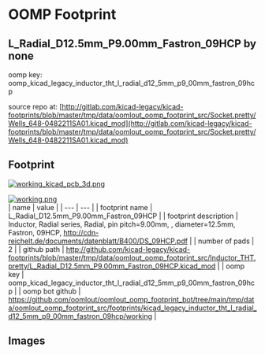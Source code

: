 # OOMP Footprint  
## L_Radial_D12.5mm_P9.00mm_Fastron_09HCP  by none  
  
oomp key: oomp_kicad_legacy_inductor_tht_l_radial_d12_5mm_p9_00mm_fastron_09hcp  
  
source repo at: [http://gitlab.com/kicad-legacy/kicad-footprints/blob/master/tmp/data/oomlout_oomp_footprint_src/Socket.pretty/Wells_648-0482211SA01.kicad_mod](http://gitlab.com/kicad-legacy/kicad-footprints/blob/master/tmp/data/oomlout_oomp_footprint_src/Socket.pretty/Wells_648-0482211SA01.kicad_mod)  
## Footprint  
  
[![working_kicad_pcb_3d.png](working_kicad_pcb_3d_600.png)](working_kicad_pcb_3d.png)  
  
[![working.png](working_600.png)](working.png)  
| name | value | 
| --- | --- | 
| footprint name | L_Radial_D12.5mm_P9.00mm_Fastron_09HCP | 
| footprint description | Inductor, Radial series, Radial, pin pitch=9.00mm, , diameter=12.5mm, Fastron, 09HCP, http://cdn-reichelt.de/documents/datenblatt/B400/DS_09HCP.pdf | 
| number of pads | 2 | 
| github path | http://github.com/kicad-legacy/kicad-footprints/blob/master/tmp/data/oomlout_oomp_footprint_src/Inductor_THT.pretty/L_Radial_D12.5mm_P9.00mm_Fastron_09HCP.kicad_mod | 
| oomp key | oomp_kicad_legacy_inductor_tht_l_radial_d12_5mm_p9_00mm_fastron_09hcp | 
| oomp bot github | https://github.com/oomlout/oomlout_oomp_footprint_bot/tree/main/tmp/data/oomlout_oomp_footprint_src/footprints/kicad_legacy_inductor_tht_l_radial_d12_5mm_p9_00mm_fastron_09hcp/working | 
## Images  
